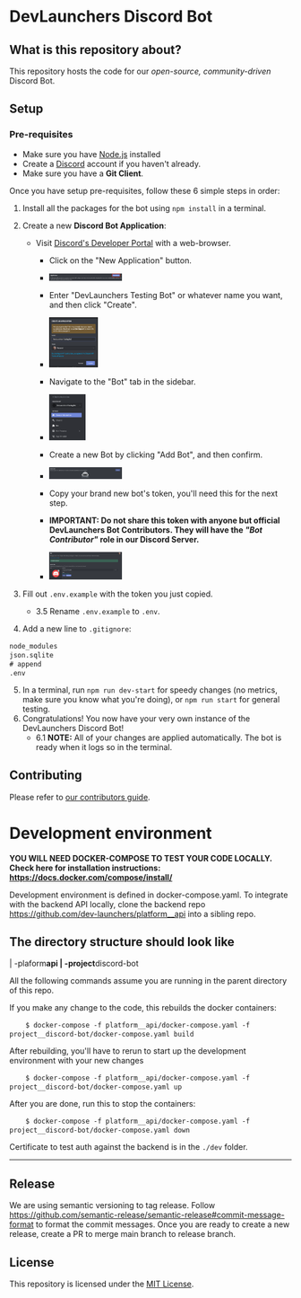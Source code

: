 # DevLaunchers Discord Bot

## What is this repository about?

This repository hosts the code for our _open-source, community-driven_ Discord Bot.

## Setup

### Pre-requisites

- Make sure you have [Node.js](https://http://nodejs.org/) installed
- Create a [Discord](https://discord.com) account if you haven't already.
- Make sure you have a **Git Client**.

Once you have setup pre-requisites, follow these 6 simple steps in order:

1. Install all the packages for the bot using `npm install` in a terminal.
2. Create a new **Discord Bot Application**:

   - Visit [Discord's Developer Portal](https://discord.com/developers/applications/me) with a web-browser.

     - Click on the "New Application" button.
     - <img alt="How the 'New Application' button looks like" src="assets/create-application.png" width="30%" height="30%">

     - Enter "DevLaunchers Testing Bot" or whatever name you want, and then click "Create".
     - <img alt="The create application dialouge" src="assets/create-application-dialouge.png" width="20%" height="20%">

     - Navigate to the "Bot" tab in the sidebar.
     - <img alt="The bot sidebar tab" src="assets/sidebar-bot-tab.png" width="15%" height="15%">

     - Create a new Bot by clicking "Add Bot", and then confirm.
     - <img alt="The bot sidebar tab" src="assets/add-bot.png" width="30%" height="30%">

     - Copy your brand new bot's token, you'll need this for the next step.
     - **IMPORTANT: Do not share this token with anyone but official DevLaunchers Bot Contributors. They will have the _"Bot Contributor"_ role in our Discord Server.**
     - <img alt="The bot sidebar tab" src="assets/get-bot-token.png" width="30%" height="30%">

3. Fill out `.env.example` with the token you just copied.
   - 3.5 Rename `.env.example` to `.env`.
4. Add a new line to `.gitignore`:

```gitignore
node_modules
json.sqlite
# append
.env
```

5. In a terminal, run `npm run dev-start` for speedy changes (no metrics, make sure you know what you're doing), or `npm run start` for general testing.
6. Congratulations! You now have your very own instance of the DevLaunchers Discord Bot!
   - 6.1 **NOTE:** All of your changes are applied automatically. The bot is ready when it logs so in the terminal.

## Contributing

Please refer to [our contributors guide](CONTRIBUTING.md).

# Development environment

**YOU WILL NEED DOCKER-COMPOSE TO TEST YOUR CODE LOCALLY. Check here for installation instructions: https://docs.docker.com/compose/install/**

Development environment is defined in docker-compose.yaml. To integrate with the backend API
locally, clone the backend repo https://github.com/dev-launchers/platform__api into a sibling
repo.

## The directory structure should look like

| -plaform**api
| -project**discord-bot

All the following commands assume you are running in the parent directory of this repo.

If you make any change to the code, this rebuilds the docker containers:

```
    $ docker-compose -f platform__api/docker-compose.yaml -f project__discord-bot/docker-compose.yaml build
```

After rebuilding, you'll have to rerun to start up the development environment with your new changes

```
    $ docker-compose -f platform__api/docker-compose.yaml -f project__discord-bot/docker-compose.yaml up
```

After you are done, run this to stop the containers:

```
    $ docker-compose -f platform__api/docker-compose.yaml -f project__discord-bot/docker-compose.yaml down
```

Certificate to test auth against the backend is in the `./dev` folder.

---

## Release

We are using semantic versioning to tag release. Follow https://github.com/semantic-release/semantic-release#commit-message-format
to format the commit messages.
Once you are ready to create a new release, create a PR to merge main branch to release branch.

## License

This repository is licensed under the [MIT License](https://choosealicense.com/licenses/mit/).
